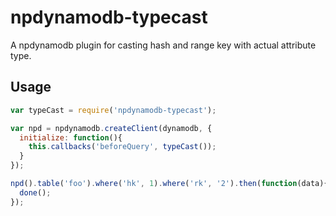 # npdynamodb-typecast
A npdynamodb plugin for casting hash and range key with actual attribute type.

## Usage
```js
var typeCast = require('npdynamodb-typecast');

var npd = npdynamodb.createClient(dynamodb, {
  initialize: function(){
    this.callbacks('beforeQuery', typeCast());
  }
});

npd().table('foo').where('hk', 1).where('rk', '2').then(function(data){
  done();
});
```
